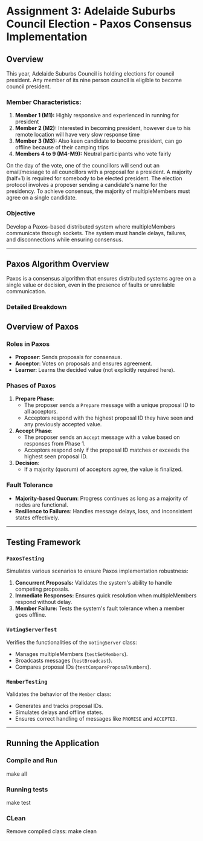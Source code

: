 # Assignment 3: Adelaide Suburbs Council Election - Paxos Consensus Implementation

## Overview
This year, Adelaide Suburbs Council is holding elections for council president. Any member of its nine person council is eligible to become council president.

### Member Characteristics:
1. **Member 1 (M1):** Highly responsive and experienced in running for president
2. **Member 2 (M2):** Interested in becoming president, however due to his remote location will have very slow response time
3. **Member 3 (M3):** Also keen candidate to become president, can go offline because of their camping trips
4. **Members 4 to 9 (M4-M9):** Neutral participants who vote fairly

On the day of the vote, one of the councillors will send out an email/message to all councillors with a proposal for a president. A majority (half+1) is required for somebody to be elected president. The election protocol involves a proposer sending a candidate's name for the presidency. To achieve consensus, the majority of multipleMembers must agree on a single candidate.

### Objective
Develop a Paxos-based distributed system where multipleMembers communicate through sockets. The system must handle delays, failures, and disconnections while ensuring consensus.

---

## Paxos Algorithm Overview
Paxos is a consensus algorithm that ensures distributed systems agree on a single value or decision, even in the presence of faults or unreliable communication.

### Detailed Breakdown
## **Overview of Paxos**

### **Roles in Paxos**
- **Proposer**: Sends proposals for consensus.
- **Acceptor**: Votes on proposals and ensures agreement.
- **Learner**: Learns the decided value (not explicitly required here).

### **Phases of Paxos**
1. **Prepare Phase**:
   - The proposer sends a `Prepare` message with a unique proposal ID to all acceptors.
   - Acceptors respond with the highest proposal ID they have seen and any previously accepted value.
2. **Accept Phase**:
   - The proposer sends an `Accept` message with a value based on responses from Phase 1.
   - Acceptors respond only if the proposal ID matches or exceeds the highest seen proposal ID.
3. **Decision**:
   - If a majority (quorum) of acceptors agree, the value is finalized.

### **Fault Tolerance**
- **Majority-based Quorum**: Progress continues as long as a majority of nodes are functional.
- **Resilience to Failures**: Handles message delays, loss, and inconsistent states effectively.

---

## Testing Framework

### `PaxosTesting`
Simulates various scenarios to ensure Paxos implementation robustness:
1. **Concurrent Proposals:** Validates the system's ability to handle competing proposals.
2. **Immediate Responses:** Ensures quick resolution when multipleMembers respond without delay.
3. **Member Failure:** Tests the system's fault tolerance when a member goes offline.

### `VotingServerTest`
Verifies the functionalities of the `VotingServer` class:
- Manages multipleMembers (`testSetMembers`).
- Broadcasts messages (`testBroadcast`).
- Compares proposal IDs (`testCompareProposalNumbers`).

### `MemberTesting`
Validates the behavior of the `Member` class:
- Generates and tracks proposal IDs.
- Simulates delays and offline states.
- Ensures correct handling of messages like `PROMISE` and `ACCEPTED`.

---

## Running the Application

### Compile and Run
make all

### Running tests
make test

### CLean
Remove compiled class:
make clean

